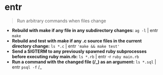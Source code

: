 # entr
> Run arbitrary commands when files change
- **Rebuild with make if any file in any subdirectory changes:**
`ag -l` | entr `make`
- **Rebuild and test with make if any .c source files in the current directory change:**
`ls *.c` | entr `'make && make test'`
- **Send a SIGTERM to any previously spawned ruby subprocesses before executing ruby main.rb:**
`ls *.rb` | entr -r `ruby main.rb`
- **Run a command with the changed file (/_) as an argument:**
`ls *.sql` | entr `psql -f` /_
